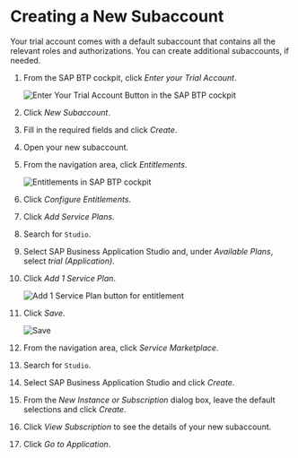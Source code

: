 <!-- loioc44668ec8b4546da8b7bcc4b8e7a218a -->

# Creating a New Subaccount

Your trial account comes with a default subaccount that contains all the relevant roles and authorizations. You can create additional subaccounts, if needed.

1.  From the SAP BTP cockpit, click *Enter your Trial Account*.

    ![Enter Your Trial Account Button in the SAP BTP cockpit](images/Enter_Trial_Account_7fd9d26.png)

2.  Click *New Subaccount*.
3.  Fill in the required fields and click *Create*.
4.  Open your new subaccount.
5.  From the navigation area, click *Entitlements*.

    ![Entitlements in SAP BTP cockpit](images/Entitlements_5f196b2.png)

6.  Click *Configure Entitlements*.
7.  Click *Add Service Plans*.
8.  Search for `Studio`.
9.  Select SAP Business Application Studio and, under *Available Plans*, select *trial \(Application\)*.
10. Click *Add 1 Service Plan*.

    ![Add 1 Service Plan button for entitlement](images/Add_Service_Plan_and_Entitlement_251495f.png)

11. Click *Save*.

    ![Save](images/save_entitlements_1e2d42f.png)

12. From the navigation area, click *Service Marketplace*.
13. Search for `Studio`.
14. Select SAP Business Application Studio and click *Create*.
15. From the *New Instance or Subscription* dialog box, leave the default selections and click *Create*.
16. Click *View Subscription* to see the details of your new subaccount.
17. Click *Go to Application*.

